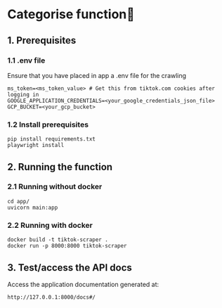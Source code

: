 # Categorise function🚀

## 1. Prerequisites
### 1.1 .env file
Ensure that you have placed in app a .env file for the crawling
```
ms_token=<ms_token_value> # Get this from tiktok.com cookies after logging in
GOOGLE_APPLICATION_CREDENTIALS=<your_google_credentials_json_file>
GCP_BUCKET=<your_gcp_bucket>
```
### 1.2 Install prerequisites
```
pip install requirements.txt
playwright install
```

## 2. Running the function
### 2.1 Running without docker
```
cd app/
uvicorn main:app
```
### 2.2 Running with docker
```
docker build -t tiktok-scraper .
docker run -p 8000:8000 tiktok-scraper
```

## 3. Test/access the API docs
Access the application documentation generated at:
```
http://127.0.0.1:8000/docs#/
```
